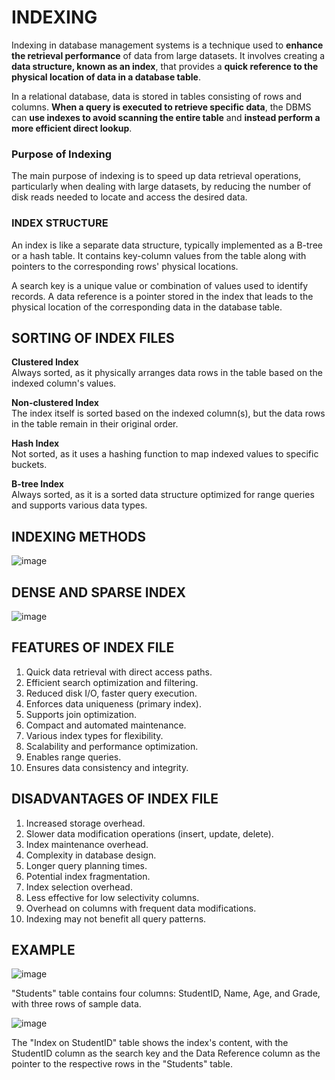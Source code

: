 # INDEXING

Indexing in database management systems is a technique used to **enhance the retrieval performance** of data from large datasets. It involves creating a **data structure, known as an index**, that provides a **quick reference to the physical location of data in a database table**.

In a relational database, data is stored in tables consisting of rows and columns. **When a query is executed to retrieve specific data**, the DBMS can **use indexes to avoid scanning the entire table** and **instead perform a more efficient direct lookup**.

### Purpose of Indexing 
The main purpose of indexing is to speed up data retrieval operations, particularly when dealing with large datasets, by reducing the number of disk reads needed to locate and access the desired data.

### INDEX STRUCTURE
An index is like a separate data structure, typically implemented as a B-tree or a hash table. It contains key-column values from the table along with pointers to the corresponding rows' physical locations.

A search key is a unique value or combination of values used to identify records. 
A data reference is a pointer stored in the index that leads to the physical location of the corresponding data in the database table.

## SORTING OF INDEX FILES

**Clustered Index** <br>
Always sorted, as it physically arranges data rows in the table based on the indexed column's values.

**Non-clustered Index** <br>
The index itself is sorted based on the indexed column(s), but the data rows in the table remain in their original order.

**Hash Index** <br>
Not sorted, as it uses a hashing function to map indexed values to specific buckets.

**B-tree Index** <br>
Always sorted, as it is a sorted data structure optimized for range queries and supports various data types.

## INDEXING METHODS

![image](https://github.com/JashandeepSidhu712/DBMS/assets/117754690/25dafc57-7cba-4ce3-a17d-a38737927476)

## DENSE AND SPARSE INDEX

![image](https://github.com/JashandeepSidhu712/DBMS/assets/117754690/69b552cf-afd6-4f58-a949-a4fb56ad8722)



## FEATURES OF INDEX FILE

1. Quick data retrieval with direct access paths.
2. Efficient search optimization and filtering.
3. Reduced disk I/O, faster query execution.
4. Enforces data uniqueness (primary index).
5. Supports join optimization.
6. Compact and automated maintenance.
7. Various index types for flexibility.
8. Scalability and performance optimization.
9. Enables range queries.
10. Ensures data consistency and integrity.

## DISADVANTAGES OF INDEX FILE

1. Increased storage overhead.
2. Slower data modification operations (insert, update, delete).
3. Index maintenance overhead.
4. Complexity in database design.
5. Longer query planning times.
6. Potential index fragmentation.
7. Index selection overhead.
8. Less effective for low selectivity columns.
9. Overhead on columns with frequent data modifications.
10. Indexing may not benefit all query patterns.

## EXAMPLE

![image](https://github.com/JashandeepSidhu712/DBMS/assets/117754690/79c42eef-ddca-4bc5-89dc-259c8235136a)

"Students" table contains four columns: StudentID, Name, Age, and Grade, with three rows of sample data.

![image](https://github.com/JashandeepSidhu712/DBMS/assets/117754690/10f422d3-789f-4d6f-a5fc-763b3b8ebe5f)

The "Index on StudentID" table shows the index's content, with the StudentID column as the search key and the Data Reference column as the pointer to the respective rows in the "Students" table.



